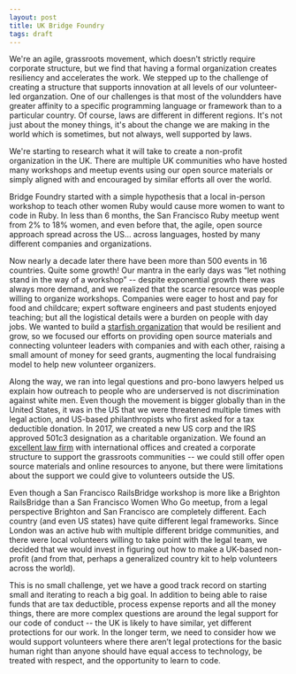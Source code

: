 ```yaml
---
layout: post
title: UK Bridge Foundry
tags: draft
---
```

We're an agile, grassroots movement, which doesn't strictly require corporate
structure, but we find that having a formal organization creates resiliency
and accelerates the work. We stepped up to the challenge of creating a structure
that supports innovation at all levels of our volunteer-led organzation.
One of our challenges is that most of the volundders have greater affinity to
a specific programming language or framework than to a particular country.
Of course, laws are different in different regions. It's not just about the
money things, it's about the change we are making in the world which is
sometimes, but not always, well supported by laws.

We're starting to research what it will take to create a non-profit
organization in the UK. There are multiple UK communities who have hosted
many workshops and meetup events using our open source materials or simply
aligned with and encouraged by similar efforts all over the world.
<!--more-->

Bridge Foundry started with a simple hypothesis that a local in-person workshop to teach other women Ruby would cause more women to want to code in Ruby.  In less than 6 months, the San Francisco Ruby meetup went from 2% to 18% women, and even before that, the agile, open source approach spread across the US… across languages, hosted by many different companies and organizations.

Now nearly a decade later there have been more than 500 events in 16 countries. Quite some growth!  Our mantra in the early days was “let nothing stand in the way of a workshop” -- despite exponential growth there was always more demand, and we realized that the scarce resource was people willing to organize workshops.  Companies were eager to host and pay for food and childcare; expert software engineers and past students enjoyed teaching; but all the logistical details were a burden on people with day jobs.  We wanted to build a [starfish organization](http://rachelmyers.github.io/starfish.html) that would be resilient and grow, so we focused our efforts on providing open source materials and connecting volunteer leaders with companies and with each other, raising a small amount of money for seed grants, augmenting the local fundraising model to help new volunteer organizers.

Along the way, we ran into legal questions and pro-bono lawyers helped us explain how outreach to people who are underserved is not discrimination against white men.  Even though the movement is bigger globally than in the United States, it was in the US that we were threatened multiple times with legal action, and US-based philanthropists who first asked for a tax deductible donation.  In 2017, we created a new US corp and the IRS approved 501c3 designation as a charitable organization.  We found an [excellent law firm](https://www.nixonpeabody.com) with international offices and created a corporate structure to support the grassroots communities -- we could still offer open source materials and online resources to anyone, but there were limitations about the support we could give to volunteers outside the US.

Even though a San Francisco RailsBridge workshop is more like a Brighton RailsBridge than a San Francisco Women Who Go meetup, from a legal perspective Brighton and San Francisco are completely different.  Each country (and even US states) have quite different legal frameworks.  Since London was an active hub with multiple different bridge communities, and there were local volunteers willing to take point with the legal team, we decided that we would invest in figuring out how to make a UK-based non-profit (and from that, perhaps a generalized country kit to help volunteers across the world).

This is no small challenge, yet we have a good track record on starting small and iterating to reach a big goal.  In addition to being able to raise funds that are tax deductible, process expense reports and all the money things, there are more complex questions are around the legal support for our code of conduct -- the UK is likely to have similar, yet different protections for our work. In the longer term, we need to consider how we would support volunteers where there aren’t legal protections for the basic human right than anyone should have equal access to technology, be treated with respect, and the opportunity to  learn to code.
